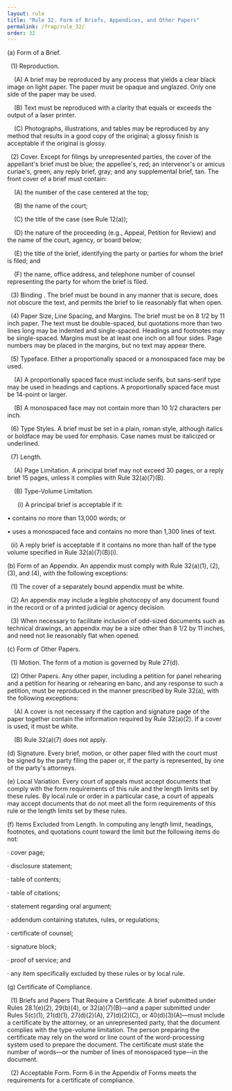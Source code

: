 ```yaml
---
layout: rule
title: "Rule 32. Form of Briefs, Appendices, and Other Papers"
permalink: /frap/rule_32/
order: 32
---
```


(a) Form of a Brief.


&nbsp;&nbsp;(1) Reproduction.


&nbsp;&nbsp;&nbsp;&nbsp;(A) A brief may be reproduced by any process that yields a clear black image on light paper. The paper must be opaque and unglazed. Only one side of the paper may be used.


&nbsp;&nbsp;&nbsp;&nbsp;(B) Text must be reproduced with a clarity that equals or exceeds the output of a laser printer.


&nbsp;&nbsp;&nbsp;&nbsp;(C) Photographs, illustrations, and tables may be reproduced by any method that results in a good copy of the original; a glossy finish is acceptable if the original is glossy.


&nbsp;&nbsp;(2) Cover. Except for filings by unrepresented parties, the cover of the appellant's brief must be blue; the appellee's, red; an intervenor's or amicus curiae's, green; any reply brief, gray; and any supplemental brief, tan. The front cover of a brief must contain:


&nbsp;&nbsp;&nbsp;&nbsp;(A) the number of the case centered at the top;


&nbsp;&nbsp;&nbsp;&nbsp;(B) the name of the court;


&nbsp;&nbsp;&nbsp;&nbsp;(C) the title of the case (see Rule 12(a));


&nbsp;&nbsp;&nbsp;&nbsp;(D) the nature of the proceeding (e.g., Appeal, Petition for Review) and the name of the court, agency, or board below;


&nbsp;&nbsp;&nbsp;&nbsp;(E) the title of the brief, identifying the party or parties for whom the brief is filed; and


&nbsp;&nbsp;&nbsp;&nbsp;(F) the name, office address, and telephone number of counsel representing the party for whom the brief is filed.


&nbsp;&nbsp;(3) Binding . The brief must be bound in any manner that is secure, does not obscure the text, and permits the brief to lie reasonably flat when open.


&nbsp;&nbsp;(4) Paper Size, Line Spacing, and Margins. The brief must be on 8 1/2 by 11 inch paper. The text must be double-spaced, but quotations more than two lines long may be indented and single-spaced. Headings and footnotes may be single-spaced. Margins must be at least one inch on all four sides. Page numbers may be placed in the margins, but no text may appear there.


&nbsp;&nbsp;(5) Typeface. Either a proportionally spaced or a monospaced face may be used.


&nbsp;&nbsp;&nbsp;&nbsp;(A) A proportionally spaced face must include serifs, but sans-serif type may be used in headings and captions. A proportionally spaced face must be 14-point or larger.


&nbsp;&nbsp;&nbsp;&nbsp;(B) A monospaced face may not contain more than 10 1/2 characters per inch.


&nbsp;&nbsp;(6) Type Styles. A brief must be set in a plain, roman style, although italics or boldface may be used for emphasis. Case names must be italicized or underlined.


&nbsp;&nbsp;(7) Length.


&nbsp;&nbsp;&nbsp;&nbsp;(A) Page Limitation. A principal brief may not exceed 30 pages, or a reply brief 15 pages, unless it complies with Rule 32(a)(7)(B).


&nbsp;&nbsp;&nbsp;&nbsp;(B) Type-Volume Limitation.


&nbsp;&nbsp;&nbsp;&nbsp;&nbsp;&nbsp;(i) A principal brief is acceptable if it:


• contains no more than 13,000 words; or


• uses a monospaced face and contains no more than 1,300 lines of text.


&nbsp;&nbsp;(ii) A reply brief is acceptable if it contains no more than half of the type volume specified in Rule 32(a)(7)(B)(i).


(b) Form of an Appendix. An appendix must comply with Rule 32(a)(1), (2), (3), and (4), with the following exceptions:


&nbsp;&nbsp;(1) The cover of a separately bound appendix must be white.


&nbsp;&nbsp;(2) An appendix may include a legible photocopy of any document found in the record or of a printed judicial or agency decision.


&nbsp;&nbsp;(3) When necessary to facilitate inclusion of odd-sized documents such as technical drawings, an appendix may be a size other than 8 1/2 by 11 inches, and need not lie reasonably flat when opened.


(c) Form of Other Papers.


&nbsp;&nbsp;(1) Motion. The form of a motion is governed by Rule 27(d).


&nbsp;&nbsp;(2) Other Papers. Any other paper, including a petition for panel rehearing and a petition for hearing or rehearing en banc, and any response to such a petition, must be reproduced in the manner prescribed by Rule 32(a), with the following exceptions:


&nbsp;&nbsp;&nbsp;&nbsp;(A) A cover is not necessary if the caption and signature page of the paper together contain the information required by Rule 32(a)(2). If a cover is used, it must be white.


&nbsp;&nbsp;&nbsp;&nbsp;(B) Rule 32(a)(7) does not apply.


(d) Signature. Every brief, motion, or other paper filed with the court must be signed by the party filing the paper or, if the party is represented, by one of the party's attorneys.


(e) Local Variation. Every court of appeals must accept documents that comply with the form requirements of this rule and the length limits set by these rules. By local rule or order in a particular case, a court of appeals may accept documents that do not meet all the form requirements of this rule or the length limits set by these rules.


(f) Items Excluded from Length. In computing any length limit, headings, footnotes, and quotations count toward the limit but the following items do not:


· cover page;


· disclosure statement;


· table of contents;


· table of citations;


· statement regarding oral argument;


· addendum containing statutes, rules, or regulations;


· certificate of counsel;


· signature block;


· proof of service; and


· any item specifically excluded by these rules or by local rule.


(g) Certificate of Compliance.


&nbsp;&nbsp;(1) Briefs and Papers That Require a Certificate. A brief submitted under Rules 28.1(e)(2), 29(b)(4), or 32(a)(7)(B)—and a paper submitted under Rules 5(c)(1), 21(d)(1), 27(d)(2)(A), 27(d)(2)(C), or 40(d)(3)(A)—must include a certificate by the attorney, or an unrepresented party, that the document complies with the type-volume limitation. The person preparing the certificate may rely on the word or line count of the word-processing system used to prepare the document. The certificate must state the number of words—or the number of lines of monospaced type—in the document.


&nbsp;&nbsp;(2) Acceptable Form. Form 6 in the Appendix of Forms meets the requirements for a certificate of compliance.